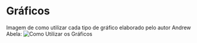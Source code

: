 # Gráficos

Imagem de como utilizar cada tipo de gráfico elaborado pelo autor Andrew Abela:
![Como Utilizar os Gráficos](../assets/Como%20utilizar%20gráficos.png)


